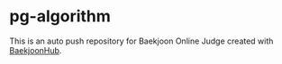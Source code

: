 # pg-algorithm
This is an auto push repository for Baekjoon Online Judge created with [BaekjoonHub](https://github.com/BaekjoonHub/BaekjoonHub).
